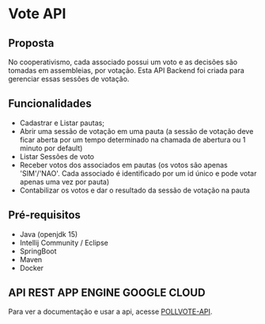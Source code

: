 # Vote API

## Proposta
No cooperativismo, cada associado possui um voto e as decisões são tomadas em assembleias, por votação. 
Esta API Backend foi criada para gerenciar essas sessões de votação.

## Funcionalidades 
* Cadastrar e Listar pautas;
* Abrir uma sessão de votação em uma pauta (a sessão de votação deve ficar aberta por um
tempo determinado na chamada de abertura ou 1 minuto por default)
* Listar Sessões de voto   
* Receber votos dos associados em pautas (os votos são apenas 'SIM'/'NAO'. Cada associado
é identificado por um id único e pode votar apenas uma vez por pauta)
* Contabilizar os votos e dar o resultado da sessão de votação na pauta

## Pré-requisitos
* Java (openjdk 15)
* Intellij Community / Eclipse
* SpringBoot
* Maven
* Docker

## API REST APP ENGINE GOOGLE CLOUD
Para ver a documentação e usar a api, acesse [POLLVOTE-API](https://session-vote.rj.r.appspot.com/swagger-ui.html).
